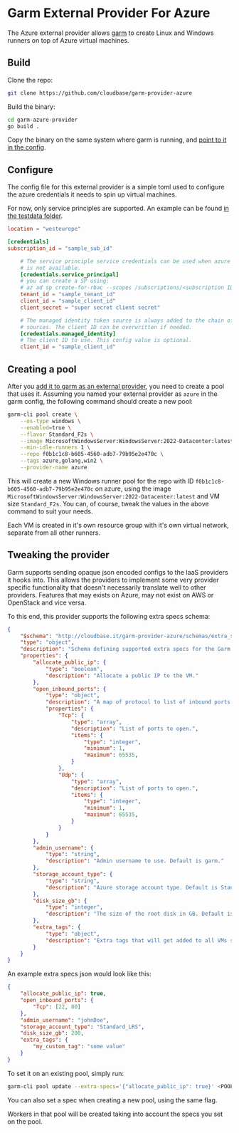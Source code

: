 # Garm External Provider For Azure

The Azure external provider allows [garm](https://github.com/cloudbase/garm) to create Linux and Windows runners on top of Azure virtual machines.

## Build

Clone the repo:

```bash
git clone https://github.com/cloudbase/garm-provider-azure
```

Build the binary:

```bash
cd garm-azure-provider
go build .
```

Copy the binary on the same system where garm is running, and [point to it in the config](https://github.com/cloudbase/garm/blob/main/doc/providers.md#the-external-provider).

## Configure

The config file for this external provider is a simple toml used to configure the azure credentials it needs to spin up virtual machines.

For now, only service principles are supported. An example can be found [in the testdata folder](./testdata/config.toml).

```toml
location = "westeurope"

[credentials]
subscription_id = "sample_sub_id"

    # The service principle service credentials can be used when azure managed identity
    # is not available.
    [credentials.service_principal]
    # you can create a SP using:
    # az ad sp create-for-rbac --scopes /subscriptions/<subscription ID> --role Contributor
    tenant_id = "sample_tenant_id"
    client_id = "sample_client_id"
    client_secret = "super secret client secret"

    # The managed identity token source is always added to the chain of possible authentication
    # sources. The client ID can be overwritten if needed. 
    [credentials.managed_identity]
    # The client ID to use. This config value is optional.
    client_id = "sample_client_id"
```

## Creating a pool

After you [add it to garm as an external provider](https://github.com/cloudbase/garm/blob/main/doc/providers.md#the-external-provider), you need to create a pool that uses it. Assuming you named your external provider as ```azure``` in the garm config, the following command should create a new pool:

```bash
garm-cli pool create \
    --os-type windows \
    --enabled=true \
    --flavor Standard_F2s \
    --image MicrosoftWindowsServer:WindowsServer:2022-Datacenter:latest \
    --min-idle-runners 1 \
    --repo f0b1c1c8-b605-4560-adb7-79b95e2e470c \
    --tags azure,golang,win2 \
    --provider-name azure
```

This will create a new Windows runner pool for the repo with ID ```f0b1c1c8-b605-4560-adb7-79b95e2e470c``` on azure, using the image ```MicrosoftWindowsServer:WindowsServer:2022-Datacenter:latest``` and VM size ```Standard_F2s```. You can, of course, tweak the values in the above command to suit your needs.

Each VM is created in it's own resource group with it's own virtual network, separate from all other runners.

## Tweaking the provider

Garm supports sending opaque json encoded configs to the IaaS providers it hooks into. This allows the providers to implement some very provider specific functionality that doesn't necessarily translate well to other providers. Features that may exists on Azure, may not exist on AWS or OpenStack and vice versa.

To this end, this provider supports the following extra specs schema:

```json
{
    "$schema": "http://cloudbase.it/garm-provider-azure/schemas/extra_specs#",
    "type": "object",
    "description": "Schema defining supported extra specs for the Garm Azure Provider",
    "properties": {
        "allocate_public_ip": {
            "type": "boolean",
            "description": "Allocate a public IP to the VM."
        },
        "open_inbound_ports": {
            "type": "object",
            "description": "A map of protocol to list of inbound ports to open.",
            "properties": {
                "Tcp": {
                    "type": "array",
                    "description": "List of ports to open.",
                    "items": {
                        "type": "integer",
                        "minimum": 1,
                        "maximum": 65535,
                    }
                },
                "Udp": {
                    "type": "array",
                    "description": "List of ports to open.",
                    "items": {
                        "type": "integer",
                        "minimum": 1,
                        "maximum": 65535,
                    }
                }
            }
        },
        "admin_username": {
            "type": "string",
            "description": "Admin username to use. Default is garm."
        },
        "storage_account_type": {
            "type": "string",
            "description": "Azure storage account type. Default is Standard_LRS."
        },
        "disk_size_gb": {
            "type": "integer",
            "description": "The size of the root disk in GB. Default is 127 GB."
        },
        "extra_tags": {
            "type": "object",
            "description": "Extra tags that will get added to all VMs spawned in a pool."
        }
    }
}
```

An example extra specs json would look like this:

```json
{
    "allocate_public_ip": true,
    "open_inbound_ports": {
        "Tcp": [22, 80]
    },
    "admin_username": "johnDoe",
    "storage_account_type": "Standard_LRS",
    "disk_size_gb": 200,
    "extra_tags": {
        "my_custom_tag": "some value"
    }
}
```

To set it on an existing pool, simply run:

```bash
garm-cli pool update --extra-specs='{"allocate_public_ip": true}' <POOL_ID>
```

You can also set a spec when creating a new pool, using the same flag.

Workers in that pool will be created taking into account the specs you set on the pool.